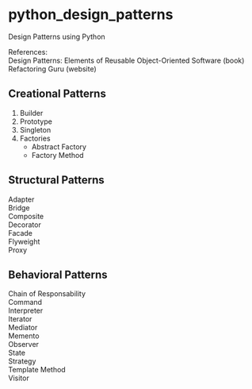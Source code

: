 # python_design_patterns
Design Patterns using Python  

References:  
Design Patterns: Elements of Reusable Object-Oriented Software (book)  
Refactoring Guru (website)

## Creational Patterns
1. Builder  
2. Prototype  
3. Singleton
4. Factories
    * Abstract Factory
    * Factory Method

## Structural Patterns
Adapter  
Bridge  
Composite  
Decorator  
Facade  
Flyweight  
Proxy  

## Behavioral Patterns
Chain of Responsability  
Command  
Interpreter  
Iterator  
Mediator  
Memento  
Observer  
State  
Strategy  
Template Method  
Visitor  
